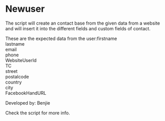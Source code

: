 # Newuser

The script will create an contact base from the given data from a website and will insert it into the different fields and custom fields of contact.

These are the expected data from the user:firstname\
                                            lastname\
                                            email\
                                            phone\
                                            WebsiteUserId\
                                            TC\
                                            street\
                                            postalcode\
                                            country\
                                            city\
                                            FacebookHandURL
                              
     
 Developed by: Benjie
 
 Check the script for more info.
